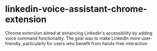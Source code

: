 # linkedin-voice-assistant-chrome-extension
Chrome extension aimed at enhancing LinkedIn's accessibility by adding voice command functionality. The goal was to make LinkedIn more user-friendly, particularly for users who benefit from hands-free interaction
